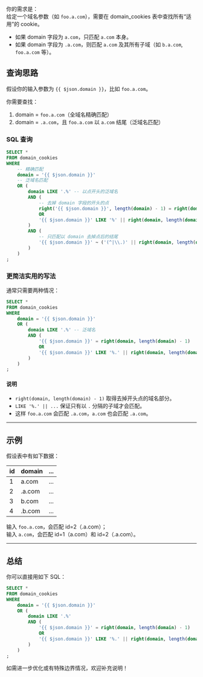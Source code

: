 你的需求是：  
给定一个域名参数（如 `foo.a.com`），需要在 domain_cookies 表中查找所有“适用”的 cookie。  
- 如果 domain 字段为 `a.com`，只匹配 `a.com` 本身。  
- 如果 domain 字段为 `.a.com`，则匹配 `a.com` 及其所有子域（如 `b.a.com`, `foo.a.com` 等）。

## 查询思路

假设你的输入参数为 `{{ $json.domain }}`，比如 `foo.a.com`。

你需要查找：
1. domain = `foo.a.com`（全域名精确匹配）
2. domain = `.a.com`，且 `foo.a.com` 以 `a.com` 结尾（泛域名匹配）

### SQL 查询

```sql
SELECT *
FROM domain_cookies
WHERE
    -- 精确匹配
    domain = '{{ $json.domain }}'
    -- 泛域名匹配
    OR (
        domain LIKE '.%' -- 以点开头的泛域名
        AND (
            -- 去掉 domain 字段的开头的点
            right('{{ $json.domain }}', length(domain) - 1) = right(domain, length(domain) - 1)
            OR
            '{{ $json.domain }}' LIKE '%' || right(domain, length(domain) - 1)
        )
        AND (
            -- 只匹配以 domain 去掉点后的结尾
            '{{ $json.domain }}' ~ ('(^|\\.)' || right(domain, length(domain) - 1) || '$')
        )
    )
;
```

### 更简洁实用的写法

通常只需要两种情况：

```sql
SELECT *
FROM domain_cookies
WHERE
    domain = '{{ $json.domain }}'
    OR (
        domain LIKE '.%' -- 泛域名
        AND (
            '{{ $json.domain }}' = right(domain, length(domain) - 1)
            OR
            '{{ $json.domain }}' LIKE '%.' || right(domain, length(domain) - 1)
        )
    )
;
```

#### 说明
- `right(domain, length(domain) - 1)` 取得去掉开头点的域名部分。
- `LIKE '%.' || ...` 保证只有以 `.` 分隔的子域才会匹配。
- 这样 `foo.a.com` 会匹配 `.a.com`，`a.com` 也会匹配 `.a.com`。

---

## 示例

假设表中有如下数据：

| id | domain   | ... |
|----|----------|-----|
| 1  | a.com    | ... |
| 2  | .a.com   | ... |
| 3  | b.com    | ... |
| 4  | .b.com   | ... |

输入 `foo.a.com`，会匹配 id=2（.a.com）；  
输入 `a.com`，会匹配 id=1（a.com）和 id=2（.a.com）。

---

## 总结

你可以直接用如下 SQL：

```sql
SELECT *
FROM domain_cookies
WHERE
    domain = '{{ $json.domain }}'
    OR (
        domain LIKE '.%'
        AND (
            '{{ $json.domain }}' = right(domain, length(domain) - 1)
            OR
            '{{ $json.domain }}' LIKE '%.' || right(domain, length(domain) - 1)
        )
    )
;
```

如需进一步优化或有特殊边界情况，欢迎补充说明！